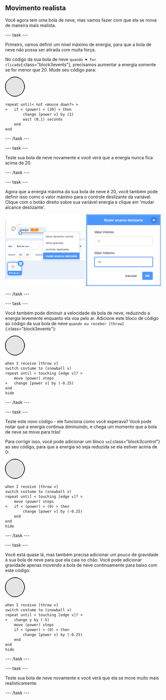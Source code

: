 ## Movimento realista

Você agora tem uma bola de neve, mas vamos fazer com que ela se mova de maneira mais realista.

--- task ---

Primeiro, vamos definir um nível máximo de energia, para que a bola de neve não possa ser atirada com muita força.

No código da sua bola de neve `quando ⚑ for clicado`{:class="block3events"}, precisamos aumentar a energia somente se for menor que 20. Mude seu código para:

![ator bola de neve](images/snowball-sprite.png)

```blocks3
repeat until< not <mouse down?> >
+   if < (power) < [20] > then
        change [power v] by (1)
        wait (0.1) seconds
    end
end
```

--- /task ---

--- task ---

Teste sua bola de neve novamente e você verá que a energia nunca fica acima de 20.

--- /task ---

--- task ---

Agora que a energia máxima da sua bola de neve é 20, você também pode definir isso como o valor máximo para o controle deslizante da variável. Clique com o botão direito sobre sua variável energia e clique em 'mudar alcance deslizante'.

![mudar alcance deslizante](images/snow-minmax.png)


--- /task ---

--- task ---

Você também pode diminuir a velocidade da bola de neve, reduzindo a energia levemente enquanto ela voa pelo ar. Adicione este bloco de código ao código da sua bola de neve `quando eu receber [throw]`{:class="block3events"}:

![ator bola de neve](images/snowball-sprite.png)

```blocks3
when I receive [throw v]
switch costume to (snowball v)
repeat until < touching [edge v]? >
    move (power) steps
+   change [power v] by (-0.25)
end
hide
```

--- /task ---


--- task ---

Teste este novo código - ele funciona como você esperava? Você pode notar que a energia continua diminuindo, e chega um momento que a bola de neve se move para trás!

Para corrigir isso, você pode adicionar um bloco `se`{:class="block3control"} ao seu código, para que a energia só seja reduzida se ela estiver acima de 0:

![ator bola de neve](images/snowball-sprite.png)

```blocks3
when I receive [throw v]
switch costume to (snowball v)
repeat until < touching [edge v]? >
    move (power) steps
+   if < (power) > (0) > then
        change [power v] by (-0.25)
    end
end
hide
```

--- /task ---

--- task ---

Você está quase lá, mas também precisa adicionar um pouco de gravidade à sua bola de neve para que ela caia no chão. Você pode adicionar gravidade apenas movendo a bola de neve continuamente para baixo com este código:

![ator bola de neve](images/snowball-sprite.png)

```blocks3
when I receive [throw v]
switch costume to (snowball v)
repeat until < touching [edge v]? >
+   change y by (-5)
    move (power) steps
    if < (power) > (0) > then
        change [power v] by (-0.25)
    end
end
hide
```

--- /task ---

--- task ---

Teste sua bola de neve novamente e você verá que ela se move muito mais realisticamente.

--- /task ---

